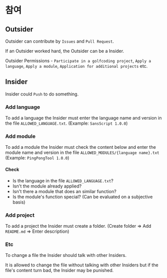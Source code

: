 # 참여

## Outsider

Outsider can contribute by `Issues` and `Pull Request`.

If an Outsider worked hard, the Outsider can be a Insider.

Outsider Permissions - `Participate in a golfcoding project`, `Apply a language`, `Apply a module`, `Application for additional projects` etc.

## Insider

Insider could `Push` to do something.

### Add language
To add a language the Insider must enter the language name and version in the file `ALLOWED_LANGUAGE.txt`. (Example: `SansScript 1.0.0`)

### Add module
To add a module the Insider must check the content below and enter the module name and version in the file `ALLOWED_MODULES/{language name}.txt` (Example: `PingPongTool 1.0.0`)

#### Check
- Is the language in the file `ALLOWED_LANGUAGE.txt`?
- Isn't the module already applied?
- Isn't there a module that does an similar function?
- Is the module's function special? (Can be evaluated on a subjective basis)

### Add project
To add a project the Insider must create a folder. (Create folder => Add `README.md` => Enter description)

### Etc
To change a file the Insider should talk with other Insiders.

It is allowed to change the file without talking with other Insiders but if the file's content turn bad, the Insider may be punished.
